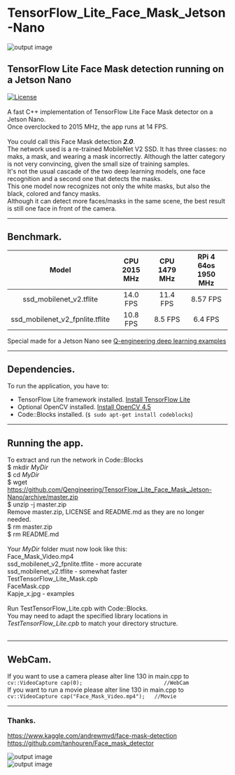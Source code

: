 # TensorFlow_Lite_Face_Mask_Jetson-Nano
![output image]( https://qengineering.eu/images/Mask_2_Jetson.jpg )<br/>
## TensorFlow Lite Face Mask detection running on a Jetson Nano
[![License](https://img.shields.io/badge/License-BSD%203--Clause-blue.svg)](https://opensource.org/licenses/BSD-3-Clause)<br/><br/>
A fast C++ implementation of TensorFlow Lite Face Mask detector on a Jetson Nano.<br/>
Once overclocked to 2015 MHz, the app runs at 14 FPS.<br/><br/>
You could call this Face Mask detection ___2.0___.<br/>
The network used is a re-trained MobileNet V2 SSD. It has three classes: no maks, a mask, and wearing a mask incorrectly. Although the latter category is not very convincing, given the small size of training samples.<br/>
It's not the usual cascade of the two deep learning models, one face recognition and a second one that detects the masks.<br/>
This one model now recognizes not only the white masks, but also the black, colored and fancy masks.<br/> 
Although it can detect more faces/masks in the same scene, the best result is still one face in front of the camera.<br/>

------------

## Benchmark.
| Model | CPU 2015 MHz | CPU 1479 MHz | RPi 4 64os 1950 MHz |
|  :------------: |  :------------: | :-------------: | :-------------: |
| ssd_mobilenet_v2.tflite | 14.0 FPS | 11.4 FPS | 8.57 FPS |
| ssd_mobilenet_v2_fpnlite.tflite |  10.8 FPS | 8.5 FPS | 6.4 FPS |


Special made for a Jetson Nano see [Q-engineering deep learning examples](https://qengineering.eu/deep-learning-examples-on-raspberry-32-64-os.html) <br/>

------------

## Dependencies.
To run the application, you have to:
- TensorFlow Lite framework installed. [Install TensorFlow Lite](https://qengineering.eu/install-tensorflow-2-lite-on-jetson-nano.html) <br/>
- Optional OpenCV installed. [Install OpenCV 4.5](https://qengineering.eu/install-opencv-4.5-on-jetson-nano.html) <br/>
- Code::Blocks installed. (```$ sudo apt-get install codeblocks```)

------------

## Running the app.
To extract and run the network in Code::Blocks <br/>
$ mkdir *MyDir* <br/>
$ cd *MyDir* <br/>
$ wget https://github.com/Qengineering/TensorFlow_Lite_Face_Mask_Jetson-Nano/archive/master.zip <br/>
$ unzip -j master.zip <br/>
Remove master.zip, LICENSE and README.md as they are no longer needed. <br/> 
$ rm master.zip <br/>
$ rm README.md <br/> <br/>
Your *MyDir* folder must now look like this: <br/> 
Face_Mask_Video.mp4 <br/>
ssd_mobilenet_v2_fpnlite.tflite - more accurate<br/>
ssd_mobilenet_v2.tflite - somewhat faster <br/>
TestTensorFlow_Lite_Mask.cpb <br/>
FaceMask.cpp <br/>
Kapje_x.jpg - examples<br/>
 <br/>
Run TestTensorFlow_Lite.cpb with Code::Blocks.<br/>
You may need to adapt the specified library locations in *TestTensorFlow_Lite.cpb* to match your directory structure.<br/><br/>

------------

## WebCam.
If you want to use a camera please alter line 130 in main.cpp to<br/>
`cv::VideoCapture cap(0);                          //WebCam`<br/>
If you want to run a movie please alter line 130 in main.cpp to<br/>
`cv::VideoCapture cap("Face_Mask_Video.mp4");   //Movie`<br/>

------------

### Thanks.
https://www.kaggle.com/andrewmvd/face-mask-detection<br/>
https://github.com/tanhouren/Face_mask_detector<br/>

![output image]( https://qengineering.eu/images/Mask_5_Jetson.jpg )<br/>
![output image]( https://qengineering.eu/images/Mask_1_Jetson.jpg )
